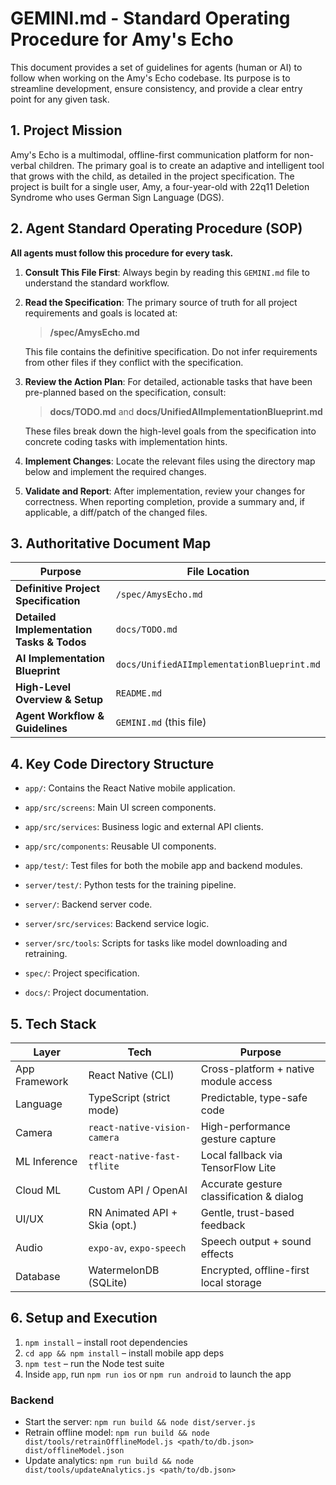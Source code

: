 # GEMINI.md - Standard Operating Procedure for Amy's Echo

This document provides a set of guidelines for agents (human or AI) to follow when working on the Amy's Echo codebase. Its purpose is to streamline development, ensure consistency, and provide a clear entry point for any given task.

## 1. Project Mission

Amy's Echo is a multimodal, offline-first communication platform for non-verbal children. The primary goal is to create an adaptive and intelligent tool that grows with the child, as detailed in the project specification. The project is built for a single user, Amy, a four-year-old with 22q11 Deletion Syndrome who uses German Sign Language (DGS).

## 2. Agent Standard Operating Procedure (SOP)

**All agents must follow this procedure for every task.**

1.  **Consult This File First**: Always begin by reading this `GEMINI.md` file to understand the standard workflow.
2.  **Read the Specification**: The primary source of truth for all project requirements and goals is located at:
    > **/spec/AmysEcho.md**

    This file contains the definitive specification. Do not infer requirements from other files if they conflict with the specification.
3.  **Review the Action Plan**: For detailed, actionable tasks that have been pre-planned based on the specification, consult:
    > **docs/TODO.md** and **docs/UnifiedAIImplementationBlueprint.md**

    These files break down the high-level goals from the specification into concrete coding tasks with implementation hints.
4.  **Implement Changes**: Locate the relevant files using the directory map below and implement the required changes.
5.  **Validate and Report**: After implementation, review your changes for correctness. When reporting completion, provide a summary and, if applicable, a diff/patch of the changed files.

## 3. Authoritative Document Map

| Purpose                                   | File Location         |
| ----------------------------------------- | --------------------- |
| **Definitive Project Specification** | `/spec/AmysEcho.md`   |
| **Detailed Implementation Tasks & Todos** | `docs/TODO.md`        |
| **AI Implementation Blueprint** | `docs/UnifiedAIImplementationBlueprint.md` |
| **High-Level Overview & Setup** | `README.md`           |
| **Agent Workflow & Guidelines** | `GEMINI.md` (this file) |

## 4. Key Code Directory Structure

-   `app/`: Contains the React Native mobile application.
-   `app/src/screens`: Main UI screen components.
-   `app/src/services`: Business logic and external API clients.
-   `app/src/components`: Reusable UI components.
-   `app/test/`: Test files for both the mobile app and backend modules.

-   `server/test/`: Python tests for the training pipeline.

-   `server/`: Backend server code.
-   `server/src/services`: Backend service logic.
-   `server/src/tools`: Scripts for tasks like model downloading and retraining.

-   `spec/`: Project specification.
-   `docs/`: Project documentation.

## 5. Tech Stack

| Layer             | Tech                          | Purpose                                           |
|------------------|-------------------------------|---------------------------------------------------|
| App Framework     | React Native (CLI)            | Cross-platform + native module access             |
| Language          | TypeScript (strict mode)      | Predictable, type-safe code                       |
| Camera            | `react-native-vision-camera`  | High-performance gesture capture                  |
| ML Inference      | `react-native-fast-tflite`    | Local fallback via TensorFlow Lite                |
| Cloud ML          | Custom API / OpenAI           | Accurate gesture classification & dialog          |
| UI/UX             | RN Animated API + Skia (opt.) | Gentle, trust-based feedback                      |
| Audio             | `expo-av`, `expo-speech`      | Speech output + sound effects                     |
| Database          | WatermelonDB (SQLite)         | Encrypted, offline-first local storage            |

## 6. Setup and Execution

1. `npm install` – install root dependencies
2. `cd app && npm install` – install mobile app deps
3. `npm test` – run the Node test suite
4. Inside `app`, run `npm run ios` or `npm run android` to launch the app

### Backend

- Start the server: `npm run build && node dist/server.js`
- Retrain offline model: `npm run build && node dist/tools/retrainOfflineModel.js <path/to/db.json> dist/offlineModel.json`
- Update analytics: `npm run build && node dist/tools/updateAnalytics.js <path/to/db.json>`
